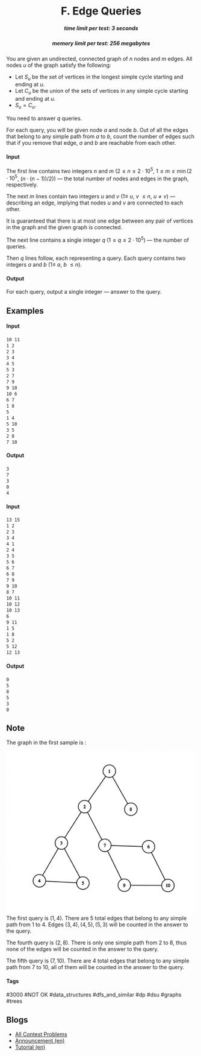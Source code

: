 <h1 style='text-align: center;'> F. Edge Queries</h1>

<h5 style='text-align: center;'>time limit per test: 3 seconds</h5>
<h5 style='text-align: center;'>memory limit per test: 256 megabytes</h5>

You are given an undirected, connected graph of $n$ nodes and $m$ edges. All nodes $u$ of the graph satisfy the following:

* Let $S_u$ be the set of vertices in the longest simple cycle starting and ending at $u$.
* Let $C_u$ be the union of the sets of vertices in any simple cycle starting and ending at $u$.
* $S_u = C_u$.

You need to answer $q$ queries.

For each query, you will be given node $a$ and node $b$. Out of all the edges that belong to any simple path from $a$ to $b$, count the number of edges such that if you remove that edge, $a$ and $b$ are reachable from each other.

#### Input

The first line contains two integers $n$ and $m$ ($2 \le n \le 2 \cdot 10^5$, $1 \le m \le \min$($2 \cdot 10^5$, $(n \cdot (n-1))/2$)) — the total number of nodes and edges in the graph, respectively.

The next $m$ lines contain two integers $u$ and $v$ ($1 \le$ $u$, $v$ $\le n$, $u \neq v$) — describing an edge, implying that nodes $u$ and $v$ are connected to each other.

It is guaranteed that there is at most one edge between any pair of vertices in the graph and the given graph is connected.

The next line contains a single integer $q$ ($1 \le q \le 2 \cdot 10^5$) — the number of queries.

Then $q$ lines follow, each representing a query. Each query contains two integers $a$ and $b$ ($1 \le$ $a$, $b$ $\le n$).

#### Output

For each query, output a single integer — answer to the query.

## Examples

#### Input


```text
10 11
1 2
2 3
3 4
4 5
5 3
2 7
7 9
9 10
10 6
6 7
1 8
5
1 4
5 10
3 5
2 8
7 10
```
#### Output


```text
3
7
3
0
4
```
#### Input


```text
13 15
1 2
2 3
3 4
4 1
2 4
3 5
5 6
6 7
6 8
7 9
9 10
8 7
10 11
10 12
10 13
6
9 11
1 5
1 8
5 2
5 12
12 13
```
#### Output


```text
0
5
8
5
3
0
```
## Note

The graph in the first sample is : 

 ![](images/f0add08293aba4fe5acdd054208d49d8aae353bb.png) The first query is $(1, 4)$. There are $5$ total edges that belong to any simple path from $1$ to $4$. Edges $(3, 4), (4, 5), (5, 3)$ will be counted in the answer to the query.

The fourth query is $(2, 8)$. There is only one simple path from $2$ to $8$, thus none of the edges will be counted in the answer to the query.

The fifth query is $(7, 10)$. There are $4$ total edges that belong to any simple path from $7$ to $10$, all of them will be counted in the answer to the query.



#### Tags 

#3000 #NOT OK #data_structures #dfs_and_similar #dp #dsu #graphs #trees 

## Blogs
- [All Contest Problems](../Codeforces_Round_840_(Div._2)_and_Enigma_2022_-_Cybros_LNMIIT.md)
- [Announcement (en)](../blogs/Announcement_(en).md)
- [Tutorial (en)](../blogs/Tutorial_(en).md)
